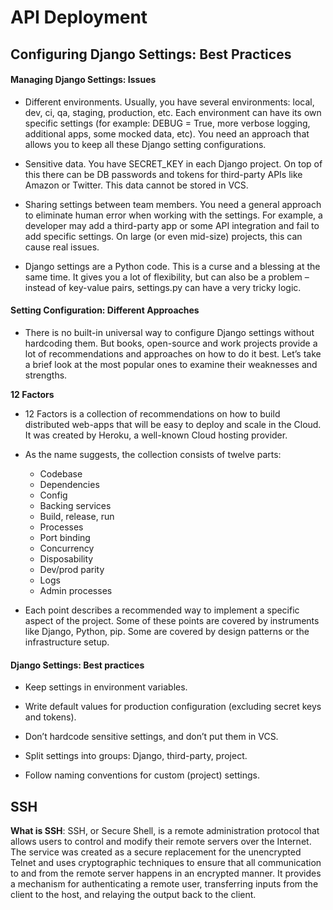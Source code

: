 # API Deployment

## Configuring Django Settings: Best Practices

#### Managing Django Settings: Issues

* Different environments. Usually, you have several environments: local, dev, ci, qa, staging, production, etc. Each environment can have its own specific settings (for example: DEBUG = True, more verbose logging, additional apps, some mocked data, etc). You need an approach that allows you to keep all these Django setting configurations.

* Sensitive data. You have SECRET_KEY in each Django project. On top of this there can be DB passwords and tokens for third-party APIs like Amazon or Twitter. This data cannot be stored in VCS.

* Sharing settings between team members. You need a general approach to eliminate human error when working with the settings. For example, a developer may add a third-party app or some API integration and fail to add specific settings. On large (or even mid-size) projects, this can cause real issues.

* Django settings are a Python code. This is a curse and a blessing at the same time. It gives you a lot of flexibility, but can also be a problem – instead of key-value pairs, settings.py can have a very tricky logic.


#### Setting Configuration: Different Approaches
* There is no built-in universal way to configure Django settings without hardcoding them. But books, open-source and work projects provide a lot of recommendations and approaches on how to do it best. Let’s take a brief look at the most popular ones to examine their weaknesses and strengths.

**12 Factors** 
<br>

* 12 Factors is a collection of recommendations on how to build distributed web-apps that will be easy to deploy and scale in the Cloud. It was created by Heroku, a well-known Cloud hosting provider.

* As the name suggests, the collection consists of twelve parts:

    * Codebase
    * Dependencies
    * Config
    * Backing services
    * Build, release, run
    * Processes
    * Port binding
    * Concurrency   
    * Disposability
    * Dev/prod parity
    * Logs
    * Admin processes
* Each point describes a recommended way to implement a specific aspect of the project. Some of these points are covered by instruments like Django, Python, pip. Some are covered by design patterns or the infrastructure setup.

#### Django Settings: Best practices

* Keep settings in environment variables.

* Write default values for production configuration (excluding secret keys and tokens).

* Don’t hardcode sensitive settings, and don’t put them in VCS.

* Split settings into groups: Django, third-party, project.

* Follow naming conventions for custom (project) settings.

## SSH 

**What is SSH**: SSH, or Secure Shell, is a remote administration protocol that allows users to control and modify their remote servers over the Internet. The service was created as a secure replacement for the unencrypted Telnet and uses cryptographic techniques to ensure that all communication to and from the remote server happens in an encrypted manner. It provides a mechanism for authenticating a remote user, transferring inputs from the client to the host, and relaying the output back to the client.
